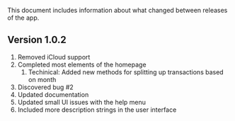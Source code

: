 This document includes information about what changed between releases of the app. 

## Version 1.0.2 
1. Removed iCloud support
2. Completed most elements of the homepage 
    1. Techinical: Added new methods for splitting up transactions based on month
3. Discovered bug #2
4. Updated documentation
5. Updated small UI issues with the help menu
6. Included more description strings in the user interface
